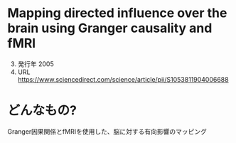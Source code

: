 # Mapping directed influence over the brain using Granger causality and fMRI

3. 発行年 2005
4. URL https://www.sciencedirect.com/science/article/pii/S1053811904006688

# どんなもの?
Granger因果関係とfMRIを使用した、脳に対する有向影響のマッピング
